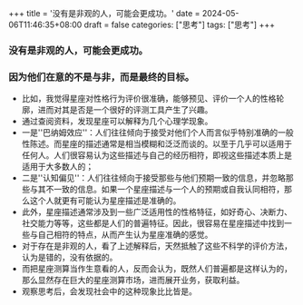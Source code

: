 +++
title = '没有是非观的人，可能会更成功。'
date = 2024-05-06T11:46:35+08:00
draft = false
categories: ["思考"]
tags: ["思考"]
+++
### 没有是非观的人，可能会更成功。
### 因为他们在意的不是与非，而是最终的目标。
- 比如，我觉得星座对性格行为评价很准确，能够预见、评价一个人的性格轮廓，进而对其是否是一个很好的评测工具产生了兴趣。
- 通过查阅资料，发现星座可以解释为几个心理学现象。
- 一是''巴纳姆效应''：人们往往倾向于接受对他们个人而言似乎特别准确的一般性陈述。而星座的描述通常是相当模糊和泛泛而谈的。以至于几乎可以适用于任何人。人们很容易认为这些描述与自己的经历相符，即视这些描述本质上是适用于大多数人的；
- 二是''认知偏见''：人们往往倾向于接受那些与他们预期一致的信息，并忽略那些与其不一致的信息。如果一个星座描述与一个人的预期或自我认同相符，那么这个人就更有可能认为星座描述是准确的。
- 此外，星座描述通常涉及到一些广泛适用性的性格特征，如好奇心、决断力、社交能力等等，这些都是人们的普遍特征。因此，很容易在星座描述中找到一些与自己相符的特点，从而产生认为星座准确的感觉。
- 对于存在是非观的人，看了上述解释后，天然抵触了这些不科学的评价方法，认为是错的，没有依据的。
- 而把星座测算当作生意看的人，反而会认为，既然人们普遍都是这样认为的，那么显然存在巨大的星座测算市场，进而展开业务，获取利益。
- 观察思考后，会发现社会中的这种现象比比皆是。
